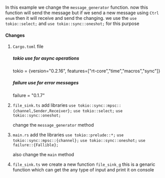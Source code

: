 In this example we change the `message_generator` function.
now this function will send the message but if we send a new message using `Ctrl enum` then it will receive and send the changing.
we use the `use tokio::select;` and `use tokio::sync::oneshot;` for this purpose

#### Changes
1. `Cargo.toml` file 
    ##### tokio use for async operations
    tokio = {version="0.2.16", features=["rt-core","time","macros","sync"]}
    ##### failure use for error messages
    failure = "0.1.7"

2. `file_sink.ts`
    add libraries
    `use tokio::sync::mpsc::{channel,Sender,Receiver};`
    `use tokio::select;`
    `use tokio::sync::oneshot;`
    
    change the `message_generator` method


3. `main.rs`
    add the libraries
    `use tokio::prelude::*;`
    `use tokio::sync::mpsc::{channel};`
    `use tokio::sync::oneshot;`
    `use failure::{Fallible};`

    also change the     `main` method

4. `file_sink.ts`
    we create a new function `file_sink_g` this is a genaric function which can get the any type of input and print it on console
